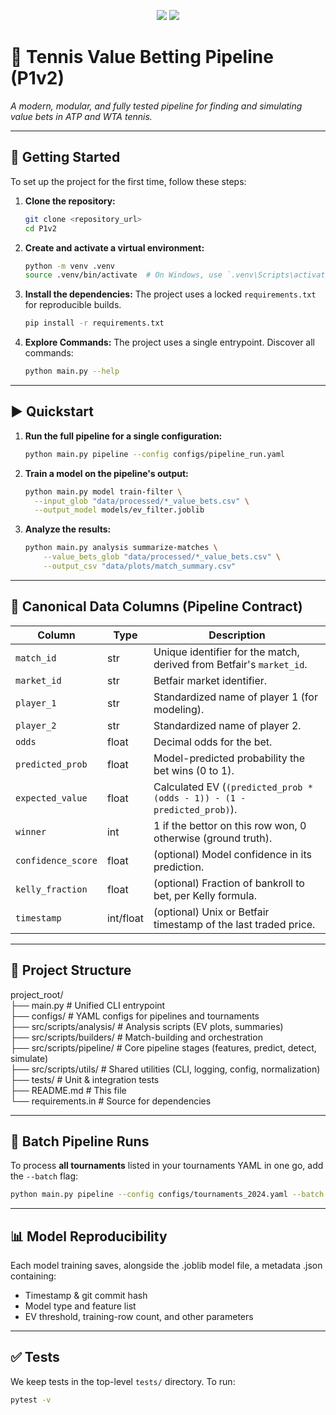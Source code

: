 <p align="center">
  <img src="https://github.com/puntingpro/P1v2/actions/workflows/ci.yml/badge.svg" />
  <a href="https://codecov.io/gh/puntingpro/P1v2" > 
    <img src="https://codecov.io/gh/puntingpro/P1v2/graph/badge.svg?token=YOUR_CODECOV_TOKEN_HERE"/> 
  </a>
</p>

# 🎾 Tennis Value Betting Pipeline (P1v2)

*A modern, modular, and fully tested pipeline for finding and simulating value bets in ATP and WTA tennis.*

---

## 🚀 Getting Started

To set up the project for the first time, follow these steps:

1.  **Clone the repository:**
    ```bash
    git clone <repository_url>
    cd P1v2
    ```

2.  **Create and activate a virtual environment:**
    ```bash
    python -m venv .venv
    source .venv/bin/activate  # On Windows, use `.venv\Scripts\activate`
    ```

3.  **Install the dependencies:** The project uses a locked `requirements.txt` for reproducible builds.
    ```bash
    pip install -r requirements.txt
    ```

4.  **Explore Commands:** The project uses a single entrypoint. Discover all commands:
    ```bash
    python main.py --help
    ```

---

## ▶️ Quickstart

1.  **Run the full pipeline for a single configuration:**
    ```bash
    python main.py pipeline --config configs/pipeline_run.yaml
    ```

2.  **Train a model on the pipeline's output:**
    ```bash
    python main.py model train-filter \
      --input_glob "data/processed/*_value_bets.csv" \
      --output_model models/ev_filter.joblib
    ```

3.  **Analyze the results:**
    ```bash
    python main.py analysis summarize-matches \
        --value_bets_glob "data/processed/*_value_bets.csv" \
        --output_csv "data/plots/match_summary.csv"
    ```

---

## 📄 Canonical Data Columns (Pipeline Contract)

| Column             | Type      | Description                                                         |
| ------------------ | --------- | ------------------------------------------------------------------- |
| `match_id`         | str       | Unique identifier for the match, derived from Betfair's `market_id`.|
| `market_id`        | str       | Betfair market identifier.                                          |
| `player_1`         | str       | Standardized name of player 1 (for modeling).                       |
| `player_2`         | str       | Standardized name of player 2.                                      |
| `odds`             | float     | Decimal odds for the bet.                                           |
| `predicted_prob`   | float     | Model-predicted probability the bet wins (0 to 1).                  |
| `expected_value`   | float     | Calculated EV (`(predicted_prob * (odds - 1)) - (1 - predicted_prob)`). |
| `winner`           | int       | 1 if the bettor on this row won, 0 otherwise (ground truth).        |
| `confidence_score` | float     | (optional) Model confidence in its prediction.                      |
| `kelly_fraction`   | float     | (optional) Fraction of bankroll to bet, per Kelly formula.          |
| `timestamp`        | int/float | (optional) Unix or Betfair timestamp of the last traded price.      |

---

## 📂 Project Structure

project_root/  
├── main.py                      # Unified CLI entrypoint  
├── configs/                     # YAML configs for pipelines and tournaments  
├── src/scripts/analysis/        # Analysis scripts (EV plots, summaries)  
├── src/scripts/builders/        # Match-building and orchestration  
├── src/scripts/pipeline/        # Core pipeline stages (features, predict, detect, simulate)  
├── src/scripts/utils/           # Shared utilities (CLI, logging, config, normalization)  
├── tests/                       # Unit & integration tests  
├── README.md                    # This file  
└── requirements.in              # Source for dependencies

---

## 🔄 Batch Pipeline Runs

To process **all tournaments** listed in your tournaments YAML in one go, add the `--batch` flag:

```bash
python main.py pipeline --config configs/tournaments_2024.yaml --batch
```

---

## 📊 Model Reproducibility

Each model training saves, alongside the .joblib model file, a metadata .json containing:

- Timestamp & git commit hash  
- Model type and feature list  
- EV threshold, training-row count, and other parameters  

---

## ✅ Tests

We keep tests in the top-level `tests/` directory. To run:

```bash
pytest -v
```
